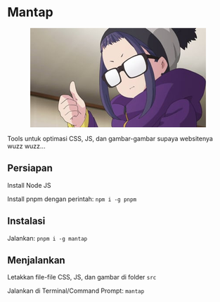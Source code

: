 # Mantap

<p align='center'>
	<img src='mantap.jpeg'>
</p>

Tools untuk optimasi CSS, JS, dan gambar-gambar supaya websitenya wuzz wuzz...

## Persiapan

Install Node JS

Install pnpm dengan perintah: `npm i -g pnpm`

## Instalasi

Jalankan: `pnpm i -g mantap`

## Menjalankan

Letakkan file-file CSS, JS, dan gambar di folder `src`

Jalankan di Terminal/Command Prompt: `mantap`